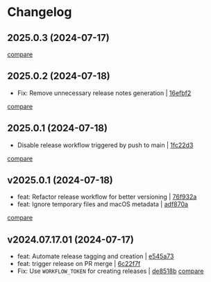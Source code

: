 # Changelog

## 2025.0.3 (2024-07-17)

[compare](https://github.com/RedAtman/github_workflow/compare/2025.0.2...2025.0.3)

## 2025.0.2 (2024-07-18)

* Fix: Remove unnecessary release notes generation | [16efbf2](https://github.com/RedAtman/github_workflow/commit/16efbf28c8859e591bb26fe6222f12520d91a140)

[compare](https://github.com/RedAtman/github_workflow/compare/2025.0.1...2025.0.2)

## 2025.0.1 (2024-07-18)

* Disable release workflow triggered by push to main | [1fc22d3](https://github.com/RedAtman/github_workflow/commit/1fc22d3ed525bbf75544e6af243d326c56ff5cd6)

[compare](https://github.com/RedAtman/github_workflow/compare/v2025.0.1...2025.0.1)

## v2025.0.1 (2024-07-18)

* feat: Refactor release workflow for better versioning | [76f932a](https://github.com/RedAtman/github_workflow/commit/76f932a3e004443d63d6c0505ad1f89e7ad573d0)
* feat: Ignore temporary files and macOS metadata | [adf870a](https://github.com/RedAtman/github_workflow/commit/adf870a32ffcd5769fcb75b977505e3becb271b0)

[compare](https://github.com/RedAtman/github_workflow/compare/v2024.07.17.01...v2025.0.1)

## v2024.07.17.01 (2024-07-17)

* feat: Automate release tagging and creation | [e545a73](https://github.com/RedAtman/github_workflow/commit/e545a73647910cdbbd2e9920a3e55b2c1939f3f7)
* feat: trigger release on PR merge | [6c22f7f](https://github.com/RedAtman/github_workflow/commit/6c22f7f029091d422ee689cfd9b27807eba04476)
* Fix: Use `WORKFLOW_TOKEN` for creating releases | [de8518b](https://github.com/RedAtman/github_workflow/commit/de8518beb338281fe2e46de74cebb1006a152715)
[compare](https://github.com/RedAtman/github_workflow/compare/85dff033671929d91d96d5362fbc22602bfc1435...38250996681d8b6e6a8d353a5165ec219c7fc1da)
